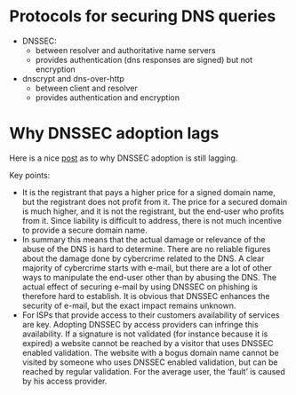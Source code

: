 # Protocols for securing DNS queries
- DNSSEC:
  - between resolver and authoritative name servers
  - provides authentication (dns responses are signed) but not encryption
- dnscrypt and dns-over-http
  - between client and resolver
  - provides authentication and encryption 

# Why DNSSEC adoption lags
Here is a nice [post](https://labs.ripe.net/Members/rene_bakker/bang-for-the-buck-the-adoption-of-dnssec-and-return-on-investment) as to why DNSSEC adoption is still lagging.

Key points:
- It is the registrant that pays a higher price for a signed domain name, but the registrant does not profit from it. The price for a secured domain is much higher, and it is not the registrant, but the end-user who profits from it. Since liability is difficult to address, there is not much incentive to provide a secure domain name.
- In summary this means that the actual damage or relevance of the abuse of the DNS is hard to determine. There are no reliable figures about the damage done by cybercrime related to the DNS. A clear majority of cybercrime starts with e-mail, but there are a lot of other ways to manipulate the end-user other than by abusing the DNS. The actual effect of securing e-mail by using DNSSEC on phishing is therefore hard to establish. It is obvious that DNSSEC enhances the security of e-mail, but the exact impact remains unknown.
- For ISPs that provide access to their customers availability of services are key. Adopting DNSSEC by access providers can infringe this availability. If a signature is not validated (for instance because it is expired) a website cannot be reached by a visitor that uses DNSSEC enabled validation. The website with a bogus domain name cannot be visited by someone who uses DNSSEC enabled validation, but can be reached by regular validation. For the average user, the ‘fault’ is caused by his access provider. 

